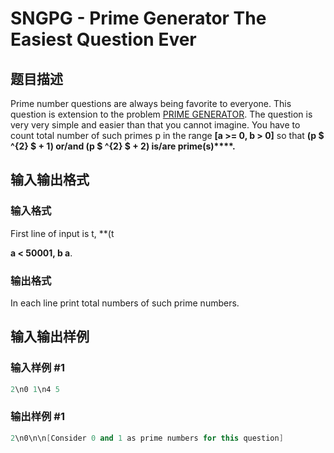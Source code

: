 # SNGPG - Prime Generator The Easiest Question Ever

## 题目描述

Prime number questions are always being favorite to everyone. This question is extension to the problem [PRIME GENERATOR](../PRIME1/). The question is very very simple and easier than that you cannot imagine. You have to count total number of such primes p in the range **\[a >= 0, b > 0\]** so that **(p $ ^{2} $ + 1) or/and (p $ ^{2} $ + 2) is/are prime(s)****.**

## 输入输出格式

### 输入格式

First line of input is t, **(t 

**a < 50001, b  a**.

### 输出格式

In each line print total numbers of such prime numbers.

## 输入输出样例

### 输入样例 #1

```cpp
2\n0 1\n4 5
```


### 输出样例 #1

```cpp
2\n0\n\n[Consider 0 and 1 as prime numbers for this question]
```


